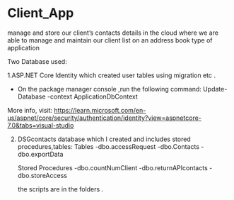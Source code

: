 # Client_App
manage and store our client’s contacts details in the cloud where we are able to manage and maintain our client list on an address book type of application

Two Database used: 

1.ASP.NET Core Identity which created user tables using migration etc . 
 - On the package manager console ,run the following command:
   Update-Database -context ApplicationDbContext
 

More info, visit: 
https://learn.microsoft.com/en-us/aspnet/core/security/authentication/identity?view=aspnetcore-7.0&tabs=visual-studio

2. DSGcontacts database which I created and includes stored procedures,tables:
	Tables
	-dbo.accessRequest
	-dbo.Contacts
	-dbo.exportData

	Stored Procedures
	-dbo.countNumClient
	-dbo.returnAPIcontacts
	-dbo.storeAccess

	the scripts are in the folders .
